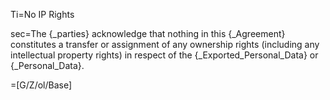 Ti=No IP Rights

sec=The {_parties} acknowledge that nothing in this {_Agreement} constitutes a transfer or assignment of any ownership rights (including any intellectual property rights) in respect of the {_Exported_Personal_Data} or {_Personal_Data}.

=[G/Z/ol/Base]